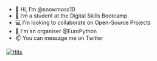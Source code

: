 - 👋 Hi, I’m @snowmoss10
- 🌱 I’m a student at the Digital Skills Bootcamp
- 💻 I’m looking to collaborate on Open-Source Projects
- 🐍 I'm an organiser @EuroPython
- 📫 You can message me on Twitter

[![Hits](https://hits.seeyoufarm.com/api/count/incr/badge.svg?url=https%3A%2F%2Fgithub.com%2Fsnowmoss10&count_bg=%2379C83D&title_bg=%23555555&icon=&icon_color=%23E7E7E7&title=hits&edge_flat=false)](https://hits.seeyoufarm.com)

<!---
snowmoss10/snowmoss10 is a ✨ special ✨ repository because its `README.md` (this file) appears on your GitHub profile.
You can click the Preview link to take a look at your changes.
--->
